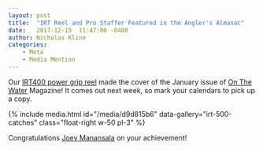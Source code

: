 ```yaml
---
layout: post
title:  "IRT Reel and Pro Staffer Featured in the Angler's Almanac"
date:   2017-12-15  11:47:00 -0400
author: Nicholas Kline
categories: 
    - Meta
    - Media Mention
---
```



Our [IRT400 power grip reel](/spinning-reels/400-series/) made the cover of the January issue of [On The Water](https://www.onthewater.com/) Magazine! It comes out next week, so mark your calendars to pick up a copy.

{% include media.html id="/media/d9d815b6" data-gallery="irt-500-catches" class="float-right w-50 pl-3" %}

Congratulations [Joey Manansala](/about/pro-staff/joe-manansala/) on your achievement!
